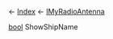 ← [Index](Api-Index) ← [IMyRadioAntenna](Sandbox.ModAPI.Ingame.IMyRadioAntenna)

[bool](System.Boolean) ShowShipName